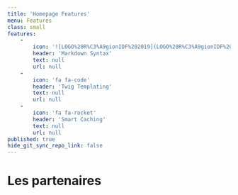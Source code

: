 ```yaml
---
title: 'Homepage Features'
menu: Features
class: small
features:
    -
        icon: '![LOGO%20R%C3%A9gionIDF%202019](LOGO%20R%C3%A9gionIDF%202019.jpg "LOGO%20R%C3%A9gionIDF%202019")'
        header: 'Markdown Syntax'
        text: null
        url: null
    -
        icon: 'fa fa-code'
        header: 'Twig Templating'
        text: null
        url: null
    -
        icon: 'fa fa-rocket'
        header: 'Smart Caching'
        text: null
        url: null
published: true
hide_git_sync_repo_link: false
---
```


# Les partenaires
